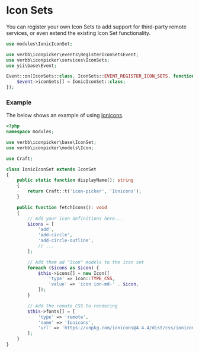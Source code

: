 # Icon Sets
You can register your own Icon Sets to add support for third-party remote services, or even extend the existing Icon Set functionality.

```php
use modules\IonicIconSet;

use verbb\iconpicker\events\RegisterIconSetsEvent;
use verbb\iconpicker\services\IconSets;
use yii\base\Event;

Event::on(IconSets::class, IconSets::EVENT_REGISTER_ICON_SETS, function(RegisterIconSetsEvent $event) {
    $event->iconSets[] = IonicIconSet::class;
});
```

### Example
The below shows an example of using [Ionicons](https://ionicons.com).

```php
<?php
namespace modules;

use verbb\iconpicker\base\IconSet;
use verbb\iconpicker\models\Icon;

use Craft;

class IonicIconSet extends IconSet
{
    public static function displayName(): string
    {
        return Craft::t('icon-picker', 'Ionicons');
    }

    public function fetchIcons(): void
    {
        // Add your icon definitions here...
        $icons = [
            'add',
            'add-circle',
            'add-circle-outline',
            // ...
        ];

        // Add them ad "Icon" models to the icon set
        foreach ($icons as $icon) {
            $this->icons[] = new Icon([
                'type' => Icon::TYPE_CSS,
                'value' => 'icon ion-md-' . $icon,
            ]);
        }

        // Add the remote CSS to rendering
        $this->fonts[] = [
            'type' => 'remote',
            'name' => 'Ionicons',
            'url' => 'https://unpkg.com/ionicons@4.4.4/dist/css/ionicons.min.css',
        ];
    }
}
```